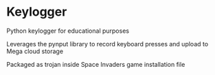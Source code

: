 # Keylogger


Python keylogger for educational purposes

Leverages the pynput library to record keyboard presses and upload to Mega cloud storage

Packaged as trojan inside Space Invaders game installation file
